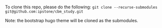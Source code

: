 
To clone this repo, please do the following:
    `git clone --recurse-submodules git@github.com:ipstone/cbm_study.git`

Note: the bootstrap hugo theme will be cloned as the submodules.
